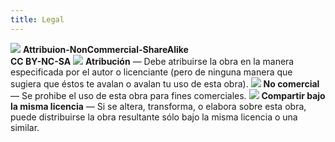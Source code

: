 ```yaml
---
title: Legal
---
```

<div id='legal'>
    <img class='main' src='/icons/creative-commons.svg'>
    <span><b>Attribuion-NonCommercial-ShareAlike<br>CC BY-NC-SA</b></span>
    <img src='/icons/attribution.svg'>
    <span><b>Atribución</b> &#8212 Debe atribuirse la obra en la manera especificada por el autor o licenciante (pero de ninguna manera que sugiera que éstos te avalan o avalan tu uso de esta obra).</span>
    <img src='/icons/non-commercial.svg'>
    <span><b>No comercial</b> &#8212 Se prohibe el uso de esta obra para fines comerciales.</span>
    <img src='/icons/share-alike.svg'>
    <span><b>Compartir bajo la misma licencia</b> &#8212 Si se altera, transforma, o elabora sobre esta obra, puede distribuirse la obra resultante sólo bajo la misma licencia o una similar.
</div>